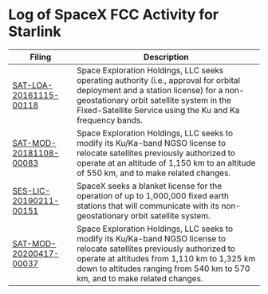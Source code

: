 Log of SpaceX FCC Activity for Starlink
===

| Filing                 | Description |
|------------------------|-------------|
| [SAT-LOA-20161115-00118](SAT-LOA-20161115-00118) | Space Exploration Holdings, LLC seeks operating authority (i.e., approval for orbital deployment and a station license) for a non-geostationary orbit satellite system in the Fixed-Satellite Service using the Ku and Ka frequency bands. |
| [SAT-MOD-20181108-00083](SAT-MOD-20181108-00083) | Space Exploration Holdings, LLC seeks to modify its Ku/Ka-band NGSO license to relocate satellites previously authorized to operate at an altitude of 1,150 km to an altitude of 550 km, and to make related changes. |
| [SES-LIC-20190211-00151](SES-LIC-20190211-00151) | SpaceX seeks a blanket license for the operation of up to 1,000,000 fixed earth stations that will communicate with its non-geostationary orbit satellite system. |
| [SAT-MOD-20200417-00037](SAT-MOD-20200417-00037) | Space Exploration Holdings, LLC seeks to modify its Ku/Ka-band NGSO license to relocate satellites previously authorized to operate at altitudes from 1,110 km to 1,325 km down to altitudes ranging from 540 km to 570 km, and to make related changes. |
